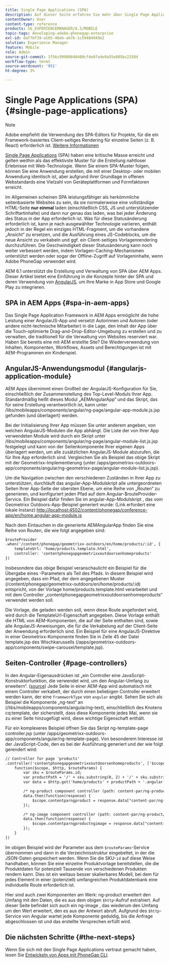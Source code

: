 ```yaml
---
title: Single Page Applications (SPA)
description: Auf dieser Seite erfahren Sie mehr über Single Page Applications, d. h. Sie können eine Anwendung erstellen, die mit einer Desktop- oder Mobile App identisch ist.
contentOwner: User
content-type: reference
products: SG_EXPERIENCEMANAGER/6.5/MOBILE
topic-tags: developing-adobe-phonegap-enterprise
exl-id: daf7bf39-a105-46eb-ab7b-1c59484949e2
solution: Experience Manager
feature: Mobile
role: Admin
source-git-commit: 1f56c99980846400cfde8fa4e9a55e885bc2258d
workflow-type: tm+mt
source-wordcount: '951'
ht-degree: 3%

---
```


# Single Page Applications (SPA){#single-page-applications}

>[!NOTE]
>
>Adobe empfiehlt die Verwendung des SPA-Editors für Projekte, für die ein Framework-basiertes Client-seitiges Rendering für einzelne Seiten (z. B. React) erforderlich ist. [Weitere Informationen](/help/sites-developing/spa-overview.md)

[Single Page Applications](https://en.wikipedia.org/wiki/Single-page_application) (SPA) haben eine kritische Masse erreicht und gelten weithin als das effektivste Muster für die Erstellung nahtloser Erlebnisse mit Web-Technologie. Wenn Sie einem SPA-Muster folgen, können Sie eine Anwendung erstellen, die mit einer Desktop- oder mobilen Anwendung identisch ist, aber aufgrund ihrer Grundlage in offenen Webstandards eine Vielzahl von Geräteplattformen und Formfaktoren erreicht.

Im Allgemeinen scheinen SPA leistungsfähiger als herkömmliche seitenbasierte Websites zu sein, da sie normalerweise eine vollständige HTML-Seite **nur einmal** laden (einschließlich CSS, JS und unterstützender Schriftartinhalte) und dann nur genau das laden, was bei jeder Änderung des Status in der App erforderlich ist. Was für diese Statusänderung erforderlich ist, kann je nach ausgewählter Technologie variieren, enthält jedoch in der Regel ein einziges HTML-Fragment, um die vorhandene „Ansicht“ zu ersetzen, und die Ausführung eines JS-Codeblocks, um die neue Ansicht zu verkabeln und ggf. ein Client-seitiges Vorlagenrendering durchzuführen. Die Geschwindigkeit dieser Statusänderung kann noch weiter verbessert werden, indem Vorlagen-Caching-Mechanismen unterstützt werden oder sogar der Offline-Zugriff auf Vorlageninhalte, wenn Adobe PhoneGap verwendet wird.

AEM 6.1 unterstützt die Erstellung und Verwaltung von SPA über AEM Apps. Dieser Artikel bietet eine Einführung in die Konzepte hinter der SPA und deren Verwendung von [AngularJS](https://angularjs.org/), um Ihre Marke in App Store und Google Play zu integrieren.

## SPA in AEM Apps {#spa-in-aem-apps}

Das Single Page Application Framework in AEM Apps ermöglicht die hohe Leistung einer AngularJS-App und versetzt Autorinnen und Autoren (oder andere nicht-technische Mitarbeiter) in die Lage, den Inhalt der App über die Touch-optimierte Drag-and-Drop-Editor-Umgebung zu erstellen und zu verwalten, die traditionell für die Verwaltung von Websites reserviert war. Haben Sie bereits eine mit AEM erstellte Site? Die Wiederverwendung von Inhalten, Komponenten, Workflows, Assets und Berechtigungen ist mit AEM-Programmen ein Kinderspiel.

## AngularJS-Anwendungsmodul {#angularjs-application-module}

AEM Apps übernimmt einen Großteil der AngularJS-Konfiguration für Sie, einschließlich der Zusammenstellung des Top-Level-Moduls Ihrer App. Standardmäßig heißt dieses Modul „AEMAngularApp“ und das Skript, das für seine Erstellung verantwortlich ist, kann unter /libs/mobileapps/components/angular/ng-page/angular-app-module.js.jsp gefunden (und überlagert) werden.

Bei der Initialisierung Ihrer App müssen Sie unter anderem angeben, von welchen AngularJS-Modulen die App abhängt. Die Liste der von Ihrer App verwendeten Module wird durch ein Skript unter /libs/mobileapps/components/angular/ng-page/angular-module-list.js.jsp festgelegt und kann von der Seitenkomponente Ihrer eigenen Apps überlagert werden, um alle zusätzlichen AngularJS-Module abzurufen, die für Ihre App erforderlich sind. Vergleichen Sie als Beispiel das obige Skript mit der Geometrixx-Implementierung (unter /apps/geometrixx-outdoors-app/components/angular/ng-geometrixx-page/angular-module-list.js.jsp).

Um die Navigation zwischen den verschiedenen Zuständen in Ihrer App zu unterstützen, durchläuft das angular-App-Modulskript alle untergeordneten Seiten Ihrer App-Seite der obersten Ebene, um eine Reihe von „Routen“ zu generieren, und konfiguriert jeden Pfad auf dem Angular-$routeProvider-Service. Ein Beispiel dafür finden Sie im angular-App-Modulskript , das vom Geometrixx Outdoors-App-Beispiel generiert wurde: (Link erfordert eine lokale Instanz) [http://localhost:4502/content/phonegap/conference-app/en/home.angular-app-module.js](http://localhost:4502/content/phonegap/conference-app/en/home.angular-app-module.js)

Nach dem Eintauchen in die generierte AEMAngularApp finden Sie eine Reihe von Routen, die wie folgt angegeben sind:

```xml
$routeProvider
.when('/content/phonegap/geometrixx-outdoors/en/home/products/:id', {
    templateUrl: 'home/products.template.html',
    controller: 'contentphonegapgeometrixxoutdoorsenhomeproducts'
})
```

Insbesondere das obige Beispiel veranschaulicht ein Beispiel für die Übergabe eines -Parameters als Teil des Pfads. In diesem Beispiel wird angegeben, dass ein Pfad, der dem angegebenen Muster (/content/phonegap/geometrixx-outdoors/en/home/products/:id) entspricht, von der Vorlage home/products.template.html verarbeitet und mit dem Controller „contentphonegapgeometrixxoutdoorsenhomeproducts“ verwendet werden soll.

Die Vorlage, die geladen werden soll, wenn diese Route angefordert wird, wird durch die TemplateUrl-Eigenschaft angegeben. Diese Vorlage enthält die HTML von AEM-Komponenten, die auf der Seite enthalten sind, sowie alle AngularJS-Anweisungen, die für die Verkabelung auf der Client-Seite der Anwendung erforderlich sind. Ein Beispiel für eine AngularJS-Direktive in einer Geometrixx-Komponente finden Sie in Zeile 45 der Datei template.jsp des Wischkarussells (/apps/geometrixx-outdoors-app/components/swipe-carousel/template.jsp).

## Seiten-Controller {#page-controllers}

In den Angular-Eigenausdrücken ist „ein Controller eine JavaScript-Konstruktorfunktion, die verwendet wird, um den Angular-Umfang zu erweitern“. ([source](https://docs.angularjs.org/guide/controller)) Jede Seite in einer AEM-App wird automatisch mit einem Controller verkabelt, der durch einen beliebigen Controller erweitert werden kann, der eine `frameworkType` von `angular` angibt. Sehen Sie sich als Beispiel die Komponente „ng-text“ an (/libs/mobileapps/components/angular/ng-text), einschließlich des Knotens cq:template, der sicherstellt, dass diese Komponente jedes Mal, wenn sie zu einer Seite hinzugefügt wird, diese wichtige Eigenschaft enthält.

Für ein komplexeres Beispiel öffnen Sie das Skript ng-template-page controller.jsp (unter /apps/geometrixx-outdoors-app/components/angular/ng-template-page). Von besonderem Interesse ist der JavaScript-Code, den es bei der Ausführung generiert und der wie folgt gerendert wird:

```xml
// Controller for page 'products'
.controller('contentphonegapgeometrixxoutdoorsenhomeproducts', ['$scope', '$http', '$routeParams',
    function($scope, $http, $routeParams) {
        var sku = $routeParams.id;
        var productPath = '/' + sku.substring(0, 2) + '/' + sku.substring(0, 4) + '/' + sku;
        var data = $http.get('home/products' + productPath + '.angular.json' + cacheKiller);

        /* ng-product component controller (path: content-par/ng-product) */
        data.then(function(response) {
            $scope.contentparngproduct = response.data["content-par/ng-product"].items;
        });

        /* ng-image component controller (path: content-par/ng-product/ng-image) */
        data.then(function(response) {
            $scope.contentparngproductngimage = response.data["content-par/ng-product/ng-image"].items;
        });
    }
])
```

Im obigen Beispiel wird der Parameter aus dem `$routeParams`-Service übernommen und dann in die Verzeichnisstruktur eingebettet, in der die JSON-Daten gespeichert werden. Wenn Sie die SKU-`id` auf diese Weise handhaben, können Sie eine einzelne Produktvorlage bereitstellen, die die Produktdaten für potenziell Tausende von verschiedenen Produkten rendern kann. Dies ist ein weitaus besser skalierbares Modell, bei dem für jedes Element in einer (potenziell) umfangreichen Produktdatenbank eine individuelle Route erforderlich ist.

Hier sind auch zwei Komponenten am Werk: ng-product erweitert den Umfang mit den Daten, die es aus dem obigen `$http`-Aufruf extrahiert. Auf dieser Seite befindet sich auch ein ng-image , das wiederum den Umfang um den Wert erweitert, den es aus der Antwort abruft. Aufgrund des `$http`-Service von Angular wartet jede Komponente geduldig, bis die Anfrage abgeschlossen ist und das erstellte Versprechen erfüllt wird.

## Die nächsten Schritte {#the-next-steps}

Wenn Sie sich mit den Single Page Applications vertraut gemacht haben, lesen Sie [Entwickeln von Apps mit PhoneGap CLI](/help/mobile/phonegap-apps-pg-cli.md).
